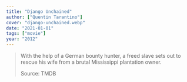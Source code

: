 ```yaml
---
title: "Django Unchained"
author: ["Quentin Tarantino"]
cover: "django-unchained.webp"
date: "2021-01-01"
tags: ["movie"]
year: "2012"
---
```


> With the help of a German bounty hunter, a freed slave sets out to rescue his wife from a brutal Mississippi plantation owner.
>
> Source: TMDB
